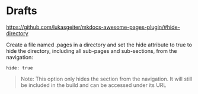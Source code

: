 # Drafts

https://github.com/lukasgeiter/mkdocs-awesome-pages-plugin/#hide-directory

Create a file named .pages in a directory and set the hide attribute to true to hide the directory, including all sub-pages and sub-sections, from the navigation:

`hide: true`

> Note: This option only hides the section from the navigation. It will still be included in the build and can be accessed under its URL